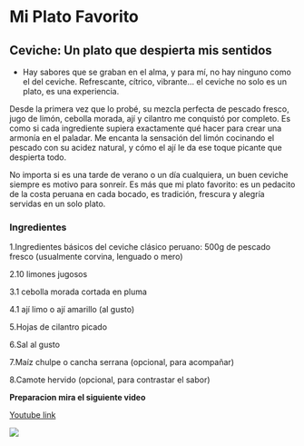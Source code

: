 # Mi Plato Favorito

## Ceviche: Un plato que despierta mis sentidos

- Hay sabores que se graban en el alma, y para mí, no hay ninguno como el del ceviche. Refrescante, cítrico, vibrante... el ceviche no solo es un plato, es una experiencia.

Desde la primera vez que lo probé, su mezcla perfecta de pescado fresco, jugo de limón, cebolla morada, ají y cilantro me conquistó por completo. Es como si cada ingrediente supiera exactamente qué hacer para crear una armonía en el paladar. Me encanta la sensación del limón cocinando el pescado con su acidez natural, y cómo el ají le da ese toque picante que despierta todo.

No importa si es una tarde de verano o un día cualquiera, un buen ceviche siempre es motivo para sonreír. Es más que mi plato favorito: es un pedacito de la costa peruana en cada bocado, es tradición, frescura y alegría servidas en un solo plato.

### Ingredientes

1.Ingredientes básicos del ceviche clásico peruano:
500g de pescado fresco (usualmente corvina, lenguado o mero)

2.10 limones jugosos

3.1 cebolla morada cortada en pluma

4.1 ají limo o ají amarillo (al gusto)

5.Hojas de cilantro picado

6.Sal al gusto

7.Maíz chulpe o cancha serrana (opcional, para acompañar)

8.Camote hervido (opcional, para contrastar el sabor)

**Preparacion mira el siguiente video**

[Youtube link](https://www.youtube.com/watch?v=oRw2YNE5kLU&ab_channel=Abelca)

<img src="https://www.elespectador.com/resizer/v2/2AVD5Z6Y2ZFWHETPQGCPLMNK4A.jpg?auth=82394bc07906097860918c7a77b6320dbba80a4b67cc293a909e810ae6941229&width=920&height=613&smart=true&quality=60">
